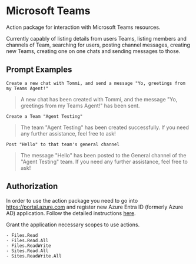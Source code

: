 # Microsoft Teams

Action package for interaction with Microsoft Teams resources.

Currently capably of listing details from users Teams, listing members and channels of Team, searching for users, posting channel messages, creating new Teams, creating one on one chats and sending messages to those. 

## Prompt Examples

```
Create a new chat with Tommi, and send a message "Yo, greetings from my Teams Agent!"
```

>A new chat has been created with Tommi, and the message "Yo, greetings from my Teams Agent!" has been sent.

```
Create a Team "Agent Testing"
```

>The team "Agent Testing" has been created successfully. If you need any further assistance, feel free to ask!

```
Post "Hello" to that team's general channel
```

>The message "Hello" has been posted to the General channel of the "Agent Testing" team. If you need any further assistance, feel free to ask! 

## Authorization

In order to use the action package you need to go into https://portal.azure.com and register new Azure Entra ID (formerly Azure AD) application. Follow the detailed instructions [here](https://sema4.ai/docs/actions/auth/microsoft).

Grant the application necessary scopes to use actions.

    - Files.Read
    - Files.Read.All
    - Files.ReadWrite
    - Sites.Read.All
    - Sites.ReadWrite.All


